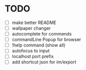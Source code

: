 # TODO

- [ ] make better README
- [ ] wallpaper changer
- [ ] autocomplete for commends
- [ ] commandLine Popup for browser
- [ ] !help command (show all)
- [ ] autofocus to input
- [ ] localhost port prefix
- [ ] add shortcut json for im/export
